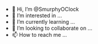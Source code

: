 - 👋 Hi, I’m @SmurphyOClock
- 👀 I’m interested in ...
- 🌱 I’m currently learning ...
- 💞️ I’m looking to collaborate on ...
- 📫 How to reach me ...

<!---
SmurphyOClock/SmurphyOClock is a ✨ special ✨ repository because its `README.md` (this file) appears on your GitHub profile.
You can click the Preview link to take a look at your changes.
--->
